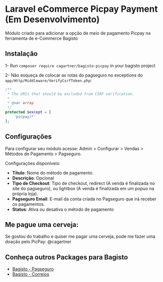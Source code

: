 # Laravel eCommerce Picpay Payment (Em Desenvolvimento)

Módulo criado para adicionar a opção de meio de pagamento Picpay na ferramenta de e-Commerce Bagisto

<!---
Para maiores informações acesse a página da extenção oficial [clicando aqui](https://bagisto.com/en/extensions/laravel-ecommerce-correios-shipping/)

For futher informations [click here](https://bagisto.com/en/extensions/laravel-ecommerce-correios-shipping/)
-->

## Instalação

1- Run `composer require cagartner/bagisto-picpay` in your bagisto project

2- Não esqueça de colocar as rotas do pagseguro no exceptions do `app/Http/Middleware/VerifyCsrfToken.php`:

```php
/**
 * The URIs that should be excluded from CSRF verification.
 *
 * @var array
 */
protected $except = [
    'picpay/*'
];
```

## Configurações

Para configurar seu módulo acesse: Admin > Configurar > Vendas > Métodos de Pagamento > Pagseguro.

Configurações disponíveis:

* **Título**: Nome do método de pagamento.
* **Descrição**: Opcional
* **Tipo de Checkout**: Tipo de checkout, redirect (A venda é finalizada no site do pagseguro), ou lightbox (A venda é finalizada em um popuo na própria loja).
* **Pagseguro Email**: E-mail da conta criada no Pagseguro que irá receber os pagamentos.
* **Status**: Ativa ou desativa o método de pagamento
<!-- * **Quantidade de Parcelas sem Juros**: Quantidade de parcelas que seu cliente poderá comprar sem ter que pagar juros (Você assumirá essas taxas).
* **Quantidade Máxima de Parcelas**: Quantidade máxima de parcelas que seus clientes poderão parcelar -->

## Me pague uma cerveja:

Se gostou do trabalho e quiser me pagar uma cerveja, pode me fazer uma doação pelo PicPay: @cagartner

## Conheça outros Packages para Bagisto

* [Bagisto - Pagseguro](https://github.com/cagartner/bagisto-pagseguro)
* [Bagisto - Correios](https://github.com/cagartner/bagisto-correios)
 
